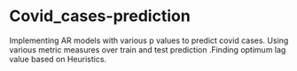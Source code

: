 # Covid_cases-prediction
Implementing AR models with various p values to predict covid cases. Using various metric measures over train and test prediction .Finding optimum lag value based on Heuristics.
